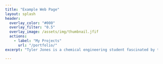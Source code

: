 ```yaml
---
title: "Example Web Page"
layout: splash
header:
  overlay_color: "#000"
  overlay_filter: "0.5"
  overlay_image: /assets/img/thumbnail.jfif
  actions:
    - label: "My Projects"
      url: "/portfolio/"
excerpt: "Tyler Jones is a chemical engineering student fascinated by the developments in modern energy capture and storage. His interests lie in these opportunities of revolutionizing our current technologies and ideas with an eye towards a climate-neutral future."

---
```

